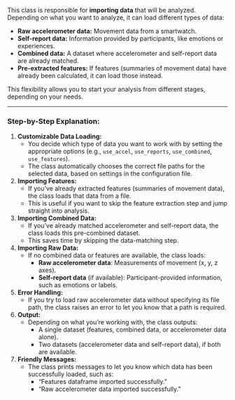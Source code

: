 This class is responsible for **importing data** that will be analyzed. Depending on what you want to analyze, it can load different types of data:

- **Raw accelerometer data:** Movement data from a smartwatch.
- **Self-report data:** Information provided by participants, like emotions or experiences.
- **Combined data:** A dataset where accelerometer and self-report data are already matched.
- **Pre-extracted features:** If features (summaries of movement data) have already been calculated, it can load those instead.

This flexibility allows you to start your analysis from different stages, depending on your needs.

---

### Step-by-Step Explanation:

1. **Customizable Data Loading:**
    - You decide which type of data you want to work with by setting the appropriate options (e.g., `use_accel`, `use_reports`, `use_combined`, `use_features`).
    - The class automatically chooses the correct file paths for the selected data, based on settings in the configuration file.
2. **Importing Features:**
    - If you’ve already extracted features (summaries of movement data), the class loads that data from a file.
    - This is useful if you want to skip the feature extraction step and jump straight into analysis.
3. **Importing Combined Data:**
    - If you’ve already matched accelerometer and self-report data, the class loads this pre-combined dataset.
    - This saves time by skipping the data-matching step.
4. **Importing Raw Data:**
    - If no combined data or features are available, the class loads:
        - **Raw accelerometer data**: Measurements of movement (x, y, z axes).
        - **Self-report data** (if available): Participant-provided information, such as emotions or labels.
5. **Error Handling:**
    - If you try to load raw accelerometer data without specifying its file path, the class raises an error to let you know that a path is required.
6. **Output:**
    - Depending on what you’re working with, the class outputs:
        - A single dataset (features, combined data, or accelerometer data alone).
        - Two datasets (accelerometer data and self-report data), if both are available.
7. **Friendly Messages:**
    - The class prints messages to let you know which data has been successfully loaded, such as:
        - “Features dataframe imported successfully.”
        - “Raw accelerometer data imported successfully.”
